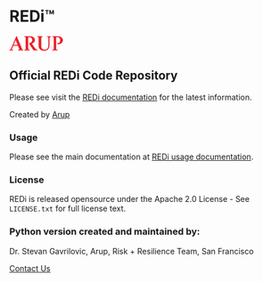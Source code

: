 # REDi™ 

 ![Arup Logo](./images/Arup.png)
 
## Official REDi Code Repository

Please see visit the [REDi documentation](https://sgavrilovicarup.github.io/REDi-docs/) for the latest information.

Created by [Arup](https://www.arup.com) 

### Usage

Please see the main documentation at [REDi usage documentation](https://sgavrilovicarup.github.io/REDi-docs/#usage).

### License

REDi is released opensource under the Apache 2.0 License - See ``LICENSE.txt`` for full license text.

### Python version created and maintained by: 

Dr. Stevan Gavrilovic, Arup, Risk + Resilience Team, San Francisco

[Contact Us](mailto:stevan.gavrilovic@arup.com)

